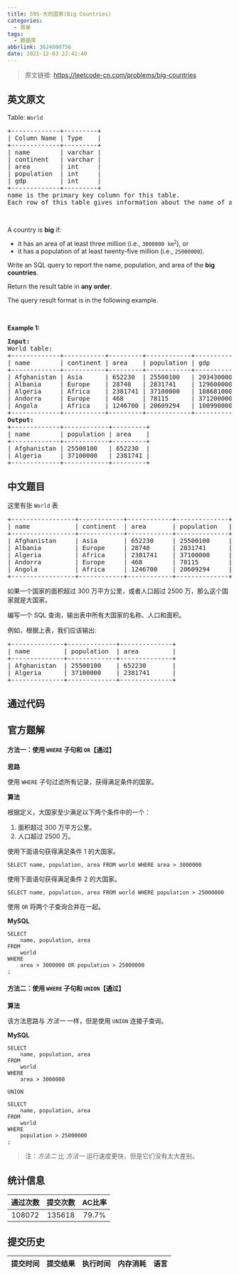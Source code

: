 ```yaml
---
title: 595-大的国家(Big Countries)
categories:
  - 简单
tags:
  - 数据库
abbrlink: 3624800756
date: 2021-12-03 22:41:40
---
```


> 原文链接: https://leetcode-cn.com/problems/big-countries


## 英文原文
<div><p>Table: <code>World</code></p>

<pre>
+-------------+---------+
| Column Name | Type    |
+-------------+---------+
| name        | varchar |
| continent   | varchar |
| area        | int     |
| population  | int     |
| gdp         | int     |
+-------------+---------+
name is the primary key column for this table.
Each row of this table gives information about the name of a country, the continent to which it belongs, its area, the population, and its GDP value.
</pre>

<p>&nbsp;</p>

<p>A country is <strong>big</strong> if:</p>

<ul>
	<li>it has an area of at least&nbsp;three million (i.e., <code>3000000 km<sup>2</sup></code>), or</li>
	<li>it has a population of at least&nbsp;twenty-five million (i.e., <code>25000000</code>).</li>
</ul>

<p>Write an SQL query to report the name, population, and area of the <strong>big countries</strong>.</p>

<p>Return the result table in <strong>any order</strong>.</p>

<p>The query result format is in the following example.</p>

<p>&nbsp;</p>
<p><strong>Example 1:</strong></p>

<pre>
<strong>Input:</strong> 
World table:
+-------------+-----------+---------+------------+--------------+
| name        | continent | area    | population | gdp          |
+-------------+-----------+---------+------------+--------------+
| Afghanistan | Asia      | 652230  | 25500100   | 20343000000  |
| Albania     | Europe    | 28748   | 2831741    | 12960000000  |
| Algeria     | Africa    | 2381741 | 37100000   | 188681000000 |
| Andorra     | Europe    | 468     | 78115      | 3712000000   |
| Angola      | Africa    | 1246700 | 20609294   | 100990000000 |
+-------------+-----------+---------+------------+--------------+
<strong>Output:</strong> 
+-------------+------------+---------+
| name        | population | area    |
+-------------+------------+---------+
| Afghanistan | 25500100   | 652230  |
| Algeria     | 37100000   | 2381741 |
+-------------+------------+---------+
</pre>
</div>

## 中文题目
<div><p>这里有张 <code>World</code> 表</p>

<pre>
+-----------------+------------+------------+--------------+---------------+
| name            | continent  | area       | population   | gdp           |
+-----------------+------------+------------+--------------+---------------+
| Afghanistan     | Asia       | 652230     | 25500100     | 20343000      |
| Albania         | Europe     | 28748      | 2831741      | 12960000      |
| Algeria         | Africa     | 2381741    | 37100000     | 188681000     |
| Andorra         | Europe     | 468        | 78115        | 3712000       |
| Angola          | Africa     | 1246700    | 20609294     | 100990000     |
+-----------------+------------+------------+--------------+---------------+
</pre>

<p>如果一个国家的面积超过 300 万平方公里，或者人口超过 2500 万，那么这个国家就是大国家。</p>

<p>编写一个 SQL 查询，输出表中所有大国家的名称、人口和面积。</p>

<p>例如，根据上表，我们应该输出:</p>

<pre>
+--------------+-------------+--------------+
| name         | population  | area         |
+--------------+-------------+--------------+
| Afghanistan  | 25500100    | 652230       |
| Algeria      | 37100000    | 2381741      |
+--------------+-------------+--------------+
</pre>
</div>

## 通过代码
<RecoDemo>
</RecoDemo>


## 官方题解
#### 方法一：使用 `WHERE` 子句和 `OR`【通过】

**思路**

使用 `WHERE` 子句过滤所有记录，获得满足条件的国家。

**算法**

根据定义，大国家至少满足以下两个条件中的一个：
1. 面积超过 300 万平方公里。
2. 人口超过 2500 万。

使用下面语句获得满足条件 1 的大国家。

```mysql [snippet1-MySQL]
SELECT name, population, area FROM world WHERE area > 3000000
```

使用下面语句获得满足条件 2 的大国家。

```mysql [snippet2-MySQL]
SELECT name, population, area FROM world WHERE population > 25000000
```

使用 `OR` 将两个子查询合并在一起。

**MySQL**

```mysql [solution1-MySQL]
SELECT
    name, population, area
FROM
    world
WHERE
    area > 3000000 OR population > 25000000
;
```


#### 方法二：使用 `WHERE` 子句和 `UNION`【通过】

**算法**

该方法思路与 *方法一* 一样，但是使用 `UNION` 连接子查询。

**MySQL**

```mysql [solution2-MySQL]
SELECT
    name, population, area
FROM
    world
WHERE
    area > 3000000

UNION

SELECT
    name, population, area
FROM
    world
WHERE
    population > 25000000
;
```

>注：*方法二* 比 *方法一* 运行速度更快，但是它们没有太大差别。

## 统计信息
| 通过次数 | 提交次数 | AC比率 |
| :------: | :------: | :------: |
|    108072    |    135618    |   79.7%   |

## 提交历史
| 提交时间 | 提交结果 | 执行时间 |  内存消耗  | 语言 |
| :------: | :------: | :------: | :--------: | :--------: |
